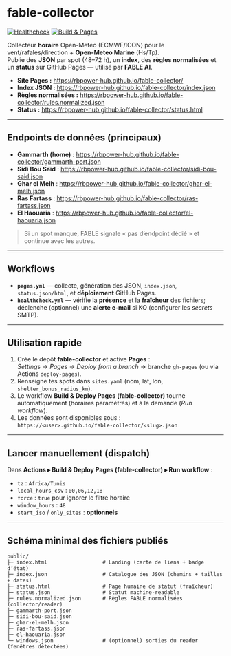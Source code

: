 # fable-collector

[![Healthcheck](https://github.com/rbpower-hub/fable-collector/actions/workflows/healthcheck.yml/badge.svg)](https://github.com/rbpower-hub/fable-collector/actions/workflows/healthcheck.yml)
[![Build & Pages](https://github.com/rbpower-hub/fable-collector/actions/workflows/pages.yml/badge.svg)](https://github.com/rbpower-hub/fable-collector/actions/workflows/pages.yml)

Collecteur **horaire** Open-Meteo (ECMWF/ICON) pour le vent/rafales/direction + **Open-Meteo Marine** (Hs/Tp).  
Publie des **JSON** par spot (48–72 h), un **index**, des **règles normalisées** et un **status** sur GitHub Pages — utilisé par **FABLE AI**.

- **Site Pages :** https://rbpower-hub.github.io/fable-collector/  
- **Index JSON :** https://rbpower-hub.github.io/fable-collector/index.json  
- **Règles normalisées :** https://rbpower-hub.github.io/fable-collector/rules.normalized.json  
- **Status :** https://rbpower-hub.github.io/fable-collector/status.html  

---

## Endpoints de données (principaux)

- **Gammarth (home)** : https://rbpower-hub.github.io/fable-collector/gammarth-port.json  
- **Sidi Bou Saïd** : https://rbpower-hub.github.io/fable-collector/sidi-bou-said.json  
- **Ghar el Melh** : https://rbpower-hub.github.io/fable-collector/ghar-el-melh.json  
- **Ras Fartass** : https://rbpower-hub.github.io/fable-collector/ras-fartass.json  
- **El Haouaria** : https://rbpower-hub.github.io/fable-collector/el-haouaria.json  

> Si un spot manque, FABLE signale « pas d’endpoint dédié » et continue avec les autres.

---

## Workflows

- **`pages.yml`** — collecte, génération des JSON, `index.json`, `status.json/html`, et **déploiement** GitHub Pages.  
- **`healthcheck.yml`** — vérifie la **présence** et la **fraîcheur** des fichiers; déclenche (optionnel) une **alerte e-mail** si KO (configurer les *secrets* SMTP).

---

## Utilisation rapide

1) Crée le dépôt **fable-collector** et active **Pages** :  
   *Settings → Pages → Deploy from a branch* → branche `gh-pages` (ou via Actions `deploy-pages`).  
2) Renseigne tes spots dans `sites.yaml` (nom, lat, lon, `shelter_bonus_radius_km`).  
3) Le workflow **Build & Deploy Pages (fable-collector)** tourne automatiquement (horaires paramétrés) et à la demande (*Run workflow*).  
4) Les données sont disponibles sous :  
   `https://<user>.github.io/fable-collector/<slug>.json`

---

## Lancer manuellement (dispatch)

Dans **Actions ▸ Build & Deploy Pages (fable-collector) ▸ Run workflow** :

- `tz` : `Africa/Tunis`  
- `local_hours_csv` : `00,06,12,18`  
- `force` : `true` pour ignorer le filtre horaire  
- `window_hours` : `48`  
- `start_iso` / `only_sites` : **optionnels**

---

## Schéma minimal des fichiers publiés

```text
public/
├─ index.html                  # Landing (carte de liens + badge d’état)
├─ index.json                  # Catalogue des JSON (chemins + tailles + dates)
├─ status.html                 # Page humaine de statut (fraîcheur)
├─ status.json                 # Statut machine-readable
├─ rules.normalized.json       # Règles FABLE normalisées (collector/reader)
├─ gammarth-port.json
├─ sidi-bou-said.json
├─ ghar-el-melh.json
├─ ras-fartass.json
├─ el-haouaria.json
└─ windows.json                # (optionnel) sorties du reader (fenêtres détectées)
